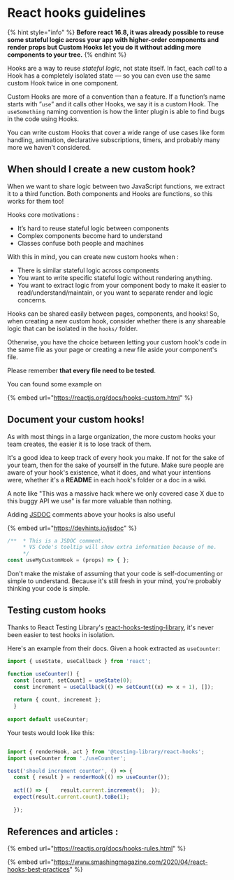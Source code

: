# React hooks guidelines

{% hint style="info" %}
**Before react 16.8, it was already possible to reuse some stateful logic across your app with higher-order components and render props but Custom Hooks let you do it without adding more components to your tree.**
{% endhint %}

Hooks are a way to reuse _stateful logic_, not state itself. In fact, each _call_ to a Hook has a completely isolated state — so you can even use the same custom Hook twice in one component.

Custom Hooks are more of a convention than a feature. If a function’s name starts with ”`use`” and it calls other Hooks, we say it is a custom Hook. The `useSomething` naming convention is how the linter plugin is able to find bugs in the code using Hooks.

You can write custom Hooks that cover a wide range of use cases like form handling, animation, declarative subscriptions, timers, and probably many more we haven’t considered.

## When should I create a new custom hook?

When we want to share logic between two JavaScript functions, we extract it to a third function. Both components and Hooks are functions, so this works for them too!

Hooks core motivations :

* It’s hard to reuse stateful logic between components
* Complex components become hard to understand
* Classes confuse both people and machines

With this in mind, you can create new custom hooks when :

* There is similar stateful logic across components
* You want to write specific stateful logic without rendering anything.
* You want to extract logic from your component body to make it easier to read/understand/maintain, or you want to separate render and logic concerns.

Hooks can be shared easily between pages, components, and hooks! So, when creating a new custom hook, consider whether there is any shareable logic that can be isolated in the `hooks/` folder.

Otherwise, you have the choice between letting your custom hook's code in the same file as your page or creating a new file aside your component's file.

Please remember **that every file need to be tested**.

You can found some example on

{% embed url="https://reactjs.org/docs/hooks-custom.html" %}

## Document your custom hooks! <a href="#document-your-custom-hooks" id="document-your-custom-hooks"></a>

As with most things in a large organization, the more custom hooks your team creates, the easier it is to lose track of them.

It's a good idea to keep track of every hook you make. If not for the sake of your team, then for the sake of yourself in the future. Make sure people are aware of your hook's existence, what it does, and what your intentions were, whether it's a **README** in each hook's folder or a doc in a wiki.

A note like "This was a massive hack where we only covered case X due to this buggy API we use" is far more valuable than nothing.

Adding [JSDOC](https://jsdoc.app/about-getting-started.html) comments above your hooks is also useful&#x20;

{% embed url="https://devhints.io/jsdoc" %}

```jsx
/**  * This is a JSDOC comment. 
     * VS Code's tooltip will show extra information because of me. 
     */
const useMyCustomHook = (props) => { };
```

Don't make the mistake of assuming that your code is self-documenting or simple to understand. Because it's still fresh in your mind, you're probably thinking your code is simple.

## Testing custom hooks <a href="#testing-custom-hooks" id="testing-custom-hooks"></a>

Thanks to React Testing Library's [react-hooks-testing-library](https://github.com/testing-library/react-hooks-testing-library), it's never been easier to test hooks in isolation.

Here's an example from their docs. Given a hook extracted as `useCounter`:

```jsx
import { useState, useCallback } from 'react';

function useCounter() {  
  const [count, setCount] = useState(0);
  const increment = useCallback(() => setCount((x) => x + 1), []);
  
  return { count, increment };
  }
  
export default useCounter;
```

Your tests would look like this:

```jsx

import { renderHook, act } from '@testing-library/react-hooks';
import useCounter from './useCounter';

test('should increment counter', () => {  
  const { result } = renderHook(() => useCounter());
  
  act(() => {    result.current.increment();  });
  expect(result.current.count).toBe(1);
  
  });
```

## References and articles :

{% embed url="https://reactjs.org/docs/hooks-rules.html" %}

{% embed url="https://www.smashingmagazine.com/2020/04/react-hooks-best-practices" %}
